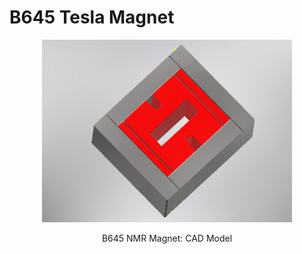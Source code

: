 # B645 Tesla Magnet

<p align="center">
<img src="magnet645.PNG" width="400"/>
</p>
<p align="center">
B645 NMR Magnet: CAD Model
</p>
